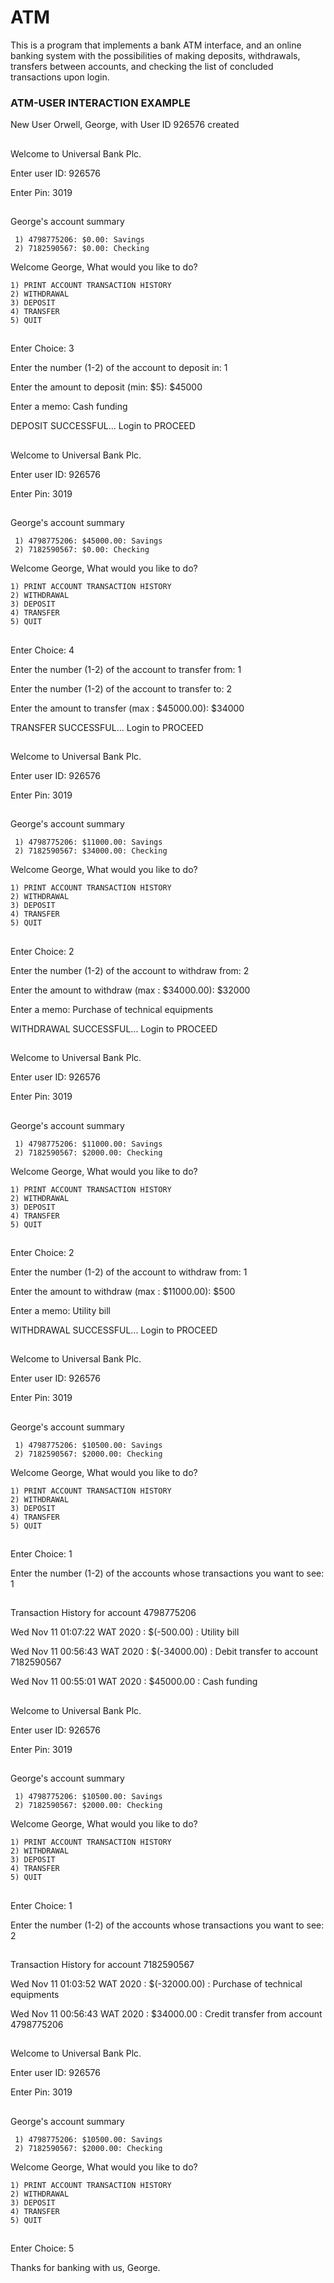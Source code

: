# ATM
This is a program that implements a bank ATM interface, and an online banking system with the possibilities of making 
deposits, withdrawals, transfers between accounts, and checking the list of concluded transactions upon login.

### ATM-USER INTERACTION EXAMPLE ###
New User Orwell, George, with User ID 926576 created
##

Welcome to Universal Bank Plc. 

Enter user ID: 926576

Enter Pin: 3019
##

George's account summary

     1) 4798775206: $0.00: Savings
     2) 7182590567: $0.00: Checking
Welcome George, What would you like to do?

    1) PRINT ACCOUNT TRANSACTION HISTORY
    2) WITHDRAWAL
    3) DEPOSIT
    4) TRANSFER
    5) QUIT
##
Enter Choice: 3

Enter the number (1-2) of the account to deposit in: 1

Enter the amount to deposit (min: $5): $45000

Enter a memo: Cash funding

DEPOSIT SUCCESSFUL... Login to PROCEED
##

Welcome to Universal Bank Plc. 

Enter user ID: 926576

Enter Pin: 3019
##

George's account summary

     1) 4798775206: $45000.00: Savings
     2) 7182590567: $0.00: Checking
Welcome George, What would you like to do?

    1) PRINT ACCOUNT TRANSACTION HISTORY
    2) WITHDRAWAL
    3) DEPOSIT
    4) TRANSFER
    5) QUIT
##
Enter Choice: 4

Enter the number (1-2) of the account to transfer from: 1

Enter the number (1-2) of the account to transfer to: 2

Enter the amount to transfer (max : $45000.00): $34000

TRANSFER SUCCESSFUL... Login to PROCEED
##

Welcome to Universal Bank Plc. 

Enter user ID: 926576

Enter Pin: 3019
##

George's account summary

     1) 4798775206: $11000.00: Savings
     2) 7182590567: $34000.00: Checking
Welcome George, What would you like to do?

    1) PRINT ACCOUNT TRANSACTION HISTORY
    2) WITHDRAWAL
    3) DEPOSIT
    4) TRANSFER
    5) QUIT
##
Enter Choice: 2

Enter the number (1-2) of the account to withdraw from: 2

Enter the amount to withdraw (max : $34000.00): $32000

Enter a memo: Purchase of technical equipments

WITHDRAWAL SUCCESSFUL... Login to PROCEED
##

Welcome to Universal Bank Plc. 

Enter user ID: 926576

Enter Pin: 3019
##

George's account summary

     1) 4798775206: $11000.00: Savings
     2) 7182590567: $2000.00: Checking
Welcome George, What would you like to do?

    1) PRINT ACCOUNT TRANSACTION HISTORY
    2) WITHDRAWAL
    3) DEPOSIT
    4) TRANSFER
    5) QUIT
##
Enter Choice: 2

Enter the number (1-2) of the account to withdraw from: 1

Enter the amount to withdraw (max : $11000.00): $500

Enter a memo: Utility bill

WITHDRAWAL SUCCESSFUL... Login to PROCEED
##

Welcome to Universal Bank Plc. 

Enter user ID: 926576

Enter Pin: 3019
##

George's account summary

     1) 4798775206: $10500.00: Savings
     2) 7182590567: $2000.00: Checking
Welcome George, What would you like to do?

    1) PRINT ACCOUNT TRANSACTION HISTORY
    2) WITHDRAWAL
    3) DEPOSIT
    4) TRANSFER
    5) QUIT
##
Enter Choice: 1

Enter the number (1-2) of the accounts whose transactions you want to see: 1
##

Transaction History for account 4798775206

Wed Nov 11 01:07:22 WAT 2020 : $(-500.00) : Utility bill

Wed Nov 11 00:56:43 WAT 2020 : $(-34000.00) : Debit transfer to account 7182590567

Wed Nov 11 00:55:01 WAT 2020 : $45000.00 : Cash funding
##

Welcome to Universal Bank Plc. 

Enter user ID: 926576

Enter Pin: 3019
##

George's account summary

     1) 4798775206: $10500.00: Savings
     2) 7182590567: $2000.00: Checking
Welcome George, What would you like to do?

    1) PRINT ACCOUNT TRANSACTION HISTORY
    2) WITHDRAWAL
    3) DEPOSIT
    4) TRANSFER
    5) QUIT
##
Enter Choice: 1

Enter the number (1-2) of the accounts whose transactions you want to see: 2
##

Transaction History for account 7182590567

Wed Nov 11 01:03:52 WAT 2020 : $(-32000.00) : Purchase of technical equipments

Wed Nov 11 00:56:43 WAT 2020 : $34000.00 : Credit transfer from account 4798775206
##

Welcome to Universal Bank Plc. 

Enter user ID: 926576

Enter Pin: 3019
##

George's account summary

     1) 4798775206: $10500.00: Savings
     2) 7182590567: $2000.00: Checking
Welcome George, What would you like to do?

    1) PRINT ACCOUNT TRANSACTION HISTORY
    2) WITHDRAWAL
    3) DEPOSIT
    4) TRANSFER
    5) QUIT
##
Enter Choice: 5

Thanks for banking with us, George.
